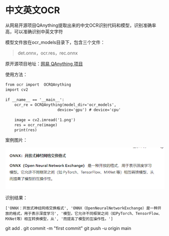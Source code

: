 # 中文英文OCR

从网易开源项目QAnything提取出来的中文OCR识别代码和模型，识别准确率高，可以准确识别中英文字符

模型文件放在ocr_models目录下，包含三个文件：

> det.onnx，ocr.res，rec.onnx

原开源项目地址：[网易 QAnything 项目](https://github.com/netease-youdao/QAnything)

使用方法：

```
from ocr import  OCRQAnything
import cv2

if __name__ == '__main__':
    ocr_re = OCRQAnything(model_dir='ocr_models',
                       device='gpu') # device='cpu'
   
    image = cv2.imread('1.png')
    res = ocr_re(image)
    print(res)
```

案例图片：

![图片](1.png)

识别结果：

```
['ONNX：开放式神经网络交换格式', 'ONNX（OpenNeuralNetworkExchange）是一种开放的格式，用于表示深度学习', '模型。它允许不同框架之间（如PyTorch、TensorFlow、MXNet等）相互转换模型，从', '而提高了模型的互操作性。'] 
```

git add .
git commit -m "first commit"
git push -u origin main
